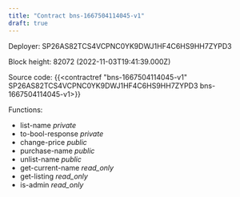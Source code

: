 ```yaml
---
title: "Contract bns-1667504114045-v1"
draft: true
---
```

Deployer: SP26AS82TCS4VCPNC0YK9DWJ1HF4C6HS9HH7ZYPD3


 



Block height: 82072 (2022-11-03T19:41:39.000Z)

Source code: {{<contractref "bns-1667504114045-v1" SP26AS82TCS4VCPNC0YK9DWJ1HF4C6HS9HH7ZYPD3 bns-1667504114045-v1>}}

Functions:

* list-name _private_
* to-bool-response _private_
* change-price _public_
* purchase-name _public_
* unlist-name _public_
* get-current-name _read_only_
* get-listing _read_only_
* is-admin _read_only_
